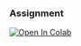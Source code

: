 ### Assignment
[![Open In Colab](https://colab.research.google.com/assets/colab-badge.svg)](https://colab.research.google.com/github/yandexdataschool/deep_vision_and_graphics/blob/fall21/week08-self_supervision/Self_Supervision.ipynb)
